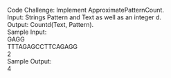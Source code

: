 Code Challenge: Implement ApproximatePatternCount.<br>
    Input: Strings Pattern and Text as well as an integer d.<br>
    Output: Countd(Text, Pattern).<br>
Sample Input:<br>
    GAGG<br>
    TTTAGAGCCTTCAGAGG<br>
    2<br>
Sample Output:<br>
    4<br>